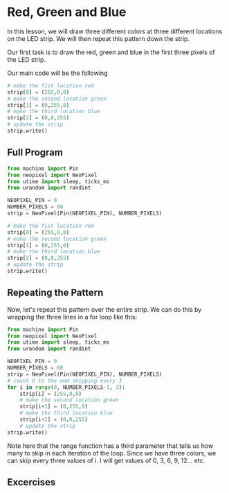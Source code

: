 # Red, Green and Blue

In this lesson, we will draw three different colors at three different locations on the LED strip.  We will then repeat this pattern down the strip.

Our first task is to draw the red, green and blue in the first three pixels of the LED strip.

Our main code will be the following

```python
# make the fist location red
strip[0] = (255,0,0)
# make the second location green
strip[1] = (0,255,0)
# make the third location blue
strip[2] = (0,0,255)
# update the strip
strip.write()
```

## Full Program

```python
from machine import Pin
from neopixel import NeoPixel
from utime import sleep, ticks_ms
from urandom import randint

NEOPIXEL_PIN = 0
NUMBER_PIXELS = 60
strip = NeoPixel(Pin(NEOPIXEL_PIN), NUMBER_PIXELS)

# make the fist location red
strip[0] = (255,0,0)
# make the second location green
strip[1] = (0,255,0)
# make the third location blue
strip[2] = (0,0,255)
# update the strip
strip.write()
```

## Repeating the Pattern

Now, let's repeat this pattern over the entire strip.  We can do this by wrapping the three lines in a for loop like this:

```python
from machine import Pin
from neopixel import NeoPixel
from utime import sleep, ticks_ms
from urandom import randint

NEOPIXEL_PIN = 0
NUMBER_PIXELS = 60
strip = NeoPixel(Pin(NEOPIXEL_PIN), NUMBER_PIXELS)
# count 0 to the end skipping every 3
for i in range(0, NUMBER_PIXELS-1, 3):
    strip[i] = (255,0,0)
    # make the second location green
    strip[i+1] = (0,255,0)
    # make the third location blue
    strip[i+2] = (0,0,255)
    # update the strip
strip.write()
```

Note here that the range function has a third parameter that tells us how many to skip in each iteration of the loop.  Since we have three colors, we can skip every three values of i.  I will get values of 0, 3, 6, 9, 12... etc.

## Excercises